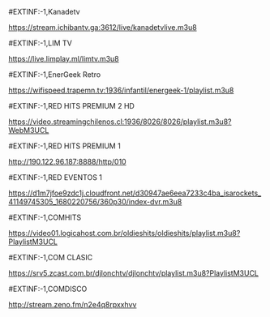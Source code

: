 #EXTINF:-1,Kanadetv

https://stream.ichibantv.ga:3612/live/kanadetvlive.m3u8


#EXTINF:-1,LIM TV

https://live.limplay.ml/limtv.m3u8


#EXTINF:-1,EnerGeek Retro

https://wifispeed.trapemn.tv:1936/infantil/energeek-1/playlist.m3u8

#EXTINF:-1,RED HITS PREMIUM 2 HD

https://video.streamingchilenos.cl:1936/8026/8026/playlist.m3u8?WebM3UCL

#EXTINF:-1,RED HITS PREMIUM 1

http://190.122.96.187:8888/http/010

#EXTINF:-1,RED EVENTOS 1

https://d1m7jfoe9zdc1j.cloudfront.net/d30947ae6eea7233c4ba_isarockets_41149745305_1680220756/360p30/index-dvr.m3u8


#EXTINF:-1,COMHITS 

https://video01.logicahost.com.br/oldieshits/oldieshits/playlist.m3u8?PlaylistM3UCL

#EXTINF:-1,COM CLASIC

https://srv5.zcast.com.br/djlonchtv/djlonchtv/playlist.m3u8?PlaylistM3UCL

#EXTINF:-1,COMDISCO

http://stream.zeno.fm/n2e4q8rpxxhvv
